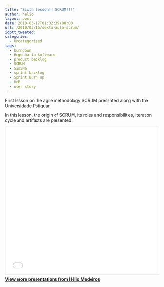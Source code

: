 ```yaml
---
title: "Sixth lesson!! SCRUM!!!"
author: helio
layout: post
date: 2010-03-17T01:32:39+00:00
url: /2010/03/16/sexta-aula-scrum/
idptt_tweeted: 
categories:
  - Uncategorized
tags:
  - burndown
  - Engenharia Software
  - product backlog
  - SCRUM
  - Sis5Na
  - sprint backlog
  - Sprint Burn up
  - UnP
  - user story
---
```


First lesson on the agile methodology SCRUM presented along with the Universidade Potiguar.

In this lesson, the origin of SCRUM, its roles and responsibilities, iteration cycle and artifacts are presented. <div style="margin-bottom: 20px;">
<iframe src="//www.slideshare.net/slideshow/embed_code/key/3451696"
        width="595"
        height="485"
        frameborder="0"
        marginwidth="0"
        marginheight="0"
        scrolling="no"
        style="border:1px solid #CCC; border-width:1px; margin-bottom:5px; max-width: 100%;"
        allowfullscreen>
</iframe>
<div style="margin-bottom:5px">
    <strong><a href="//www.slideshare.net/heliomedeiros" target="_blank">View more presentations from Hélio Medeiros</a></strong>
</div>
</div>